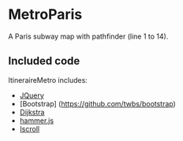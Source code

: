MetroParis
===============

A Paris subway map with pathfinder (line 1 to 14).

## Included code

ItineraireMetro includes:

* [JQuery](http://jquery.com/)
* [Bootstrap] (https://github.com/twbs/bootstrap)
* [Dijkstra](https://github.com/andrewhayward/dijkstra)
* [hammer.js](https://github.com/EightMedia/hammer.js)
* [Iscroll](https://github.com/cubiq/iscroll)
